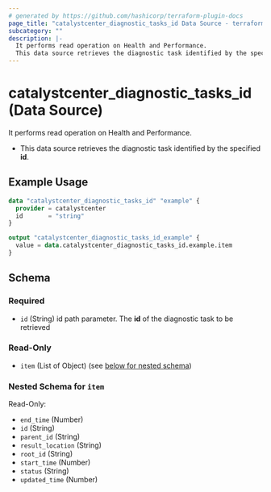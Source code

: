 ```yaml
---
# generated by https://github.com/hashicorp/terraform-plugin-docs
page_title: "catalystcenter_diagnostic_tasks_id Data Source - terraform-provider-catalystcenter"
subcategory: ""
description: |-
  It performs read operation on Health and Performance.
  This data source retrieves the diagnostic task identified by the specified id.
---
```


# catalystcenter_diagnostic_tasks_id (Data Source)

It performs read operation on Health and Performance.

- This data source retrieves the diagnostic task identified by the specified **id**.

## Example Usage

```terraform
data "catalystcenter_diagnostic_tasks_id" "example" {
  provider = catalystcenter
  id       = "string"
}

output "catalystcenter_diagnostic_tasks_id_example" {
  value = data.catalystcenter_diagnostic_tasks_id.example.item
}
```

<!-- schema generated by tfplugindocs -->
## Schema

### Required

- `id` (String) id path parameter. The **id** of the diagnostic task to be retrieved

### Read-Only

- `item` (List of Object) (see [below for nested schema](#nestedatt--item))

<a id="nestedatt--item"></a>
### Nested Schema for `item`

Read-Only:

- `end_time` (Number)
- `id` (String)
- `parent_id` (String)
- `result_location` (String)
- `root_id` (String)
- `start_time` (Number)
- `status` (String)
- `updated_time` (Number)
